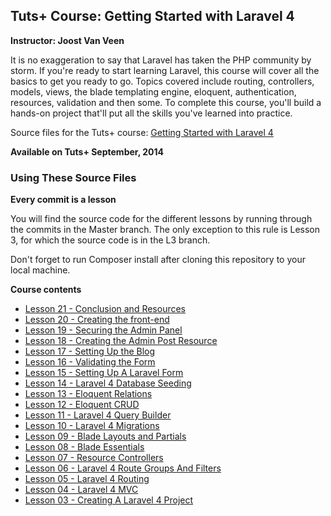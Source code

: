 ## Tuts+ Course: Getting Started with Laravel 4
**Instructor: Joost Van Veen**

It is no exaggeration to say that Laravel has taken the PHP community by storm. If you're ready to start learning Laravel, this course will cover all the basics to get you ready to go. Topics covered include routing, controllers, models, views, the blade templating engine, eloquent, authentication, resources, validation and then some. To complete this course, you'll build a hands-on project that'll put all the skills you've learned into practice.

Source files for the Tuts+ course: [Getting Started with Laravel 4](https://courses.tutsplus.com/courses/)

**Available on Tuts+ September, 2014**

### Using These Source Files
**Every commit is a lesson**

You will find the source code for the different lessons by running through the commits in the Master branch. The only exception to this rule is Lesson 3, for which the source code is in the L3 branch.

Don't forget to run Composer install after cloning this repository to your local machine.

**Course contents**

* [Lesson 21 - Conclusion and Resources](https://github.com/tutsplus/Getting-started-with-Laravel-4/tree/111267aa845940f861dacb0aef7336ee6b29b3a1)
* [Lesson 20 - Creating the front-end](https://github.com/tutsplus/Getting-started-with-Laravel-4/tree/b895d33936d9101618bfecbd845a699e0be0a517)
* [Lesson 19 - Securing the Admin Panel](https://github.com/tutsplus/Getting-started-with-Laravel-4/tree/f623eee5ba53fd6a2dbb1778069fd3882b8e81a0)
* [Lesson 18 - Creating the Admin Post Resource](https://github.com/tutsplus/Getting-started-with-Laravel-4/tree/82d8af440f6db059b872d5859fb72062ba1601e2)
* [Lesson 17 - Setting Up the Blog](https://github.com/tutsplus/Getting-started-with-Laravel-4/tree/b2d7d009391f2e2c5037c3a61b7f0cec1f9f8371)
* [Lesson 16 - Validating the Form](https://github.com/tutsplus/Getting-started-with-Laravel-4/tree/4c750cf7866f362db1ed9786343a48f6bfef358c)
* [Lesson 15 - Setting Up A Laravel Form](https://github.com/tutsplus/Getting-started-with-Laravel-4/tree/917274eb47a400baad6e55697b9a4e0bf9d9d33c)
* [Lesson 14 - Laravel 4 Database Seeding](https://github.com/tutsplus/Getting-started-with-Laravel-4/tree/15fe09c77a91ddb5b46d651756b602bc06b8f2c0)
* [Lesson 13 - Eloquent Relations](https://github.com/tutsplus/Getting-started-with-Laravel-4/tree/f174ea80f61ac4494ea883261a5d6ea2166bff36)
* [Lesson 12 - Eloquent CRUD](https://github.com/tutsplus/Getting-started-with-Laravel-4/tree/bb5fff8df57b2b2169c51e7ee4b1c12877342445)
* [Lesson 11 - Laravel 4 Query Builder](https://github.com/tutsplus/Getting-started-with-Laravel-4/tree/5f29d23f25b99aa294e39edfd4b9c292b0000674)
* [Lesson 10 - Laravel 4 Migrations](https://github.com/tutsplus/Getting-started-with-Laravel-4/tree/70a61f9fd34774caec88c149cedf3159de96fae9)
* [Lesson 09 - Blade Layouts and Partials](https://github.com/tutsplus/Getting-started-with-Laravel-4/tree/f16991f464f55a15f423808fad2303b807526acb)
* [Lesson 08 - Blade Essentials](https://github.com/tutsplus/Getting-started-with-Laravel-4/tree/0e9b92c9b770d66f8e5df7a8456f555519996244)
* [Lesson 07 - Resource Controllers](https://github.com/tutsplus/Getting-started-with-Laravel-4/tree/cb2e420e748456fa70c69688ec1367d306985593)
* [Lesson 06 - Laravel 4 Route Groups And Filters](https://github.com/tutsplus/Getting-started-with-Laravel-4/tree/ee40bf1b078d1cfd792161097ca50a1781f05500)
* [Lesson 05 - Laravel 4 Routing](https://github.com/tutsplus/Getting-started-with-Laravel-4/tree/76751df61bab196b197dd0b061edb869c254a857)
* [Lesson 04 - Laravel 4 MVC](https://github.com/tutsplus/Getting-started-with-Laravel-4/tree/d058a003da92207e5f14bb9b13c57e0ae2357a34)
* [Lesson 03 - Creating A Laravel 4 Project](https://github.com/tutsplus/Getting-started-with-Laravel-4/tree/84b6daa13adc960f5b69c674ce7d8a2461691f00)
